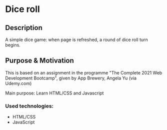 # Dice roll

## Description 
A simple dice game: when page is refreshed, a round of dice roll turn begins. 

## Purpose & Motivation 
This is based on an assignment in the programme "The Complete 2021 Web Development Bootcamp", given by App Brewery, Angela Yu (via Udemy.com)

Main purpose: Learn HTML/CSS and Javascript

### Used technologies: 
- HTML/CSS
- JavaScript
